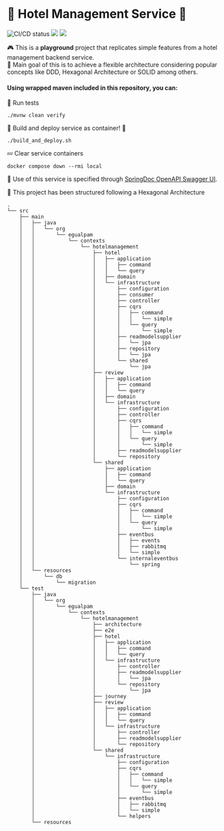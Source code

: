 # 🏨 Hotel Management Service 🏨

![CI/CD status](https://github.com/erickgualpa/hotel-management-service/actions/workflows/maven.yml/badge.svg)
[![](https://img.shields.io/badge/Spring%20Boot%20Version-3.4.1-blue)](/pom.xml)
[![](https://img.shields.io/badge/Java%20Version-21-blue)](/pom.xml)

🎮 This is a **playground** project that replicates simple features from a hotel management backend service.
<br>
🤔 Main goal of this is to achieve a flexible architecture considering popular concepts like DDD, Hexagonal Architecture
or
SOLID among others.

#### Using wrapped maven included in this repository, you can:

🧪 Run tests
<br>

```shell script
./mvnw clean verify
```

🚀 Build and deploy service as container! 🐳
<br>

```shell script
./build_and_deploy.sh
```

💤 Clear service containers

```shell script
docker compose down --rmi local
```

🔹 Use of this service is specified through [SpringDoc OpenAPI Swagger UI](http://localhost:8080/swagger-ui/index.html).
<br>

📣 This project has been structured following a Hexagonal Architecture

[//]: # (Directory tree below was generated using 'tree -d -I target' command)

```
.
└── src
    ├── main
    │   ├── java
    │   │   └── org
    │   │       └── egualpam
    │   │           └── contexts
    │   │               └── hotelmanagement
    │   │                   ├── hotel
    │   │                   │   ├── application
    │   │                   │   │   ├── command
    │   │                   │   │   └── query
    │   │                   │   ├── domain
    │   │                   │   └── infrastructure
    │   │                   │       ├── configuration
    │   │                   │       ├── consumer
    │   │                   │       ├── controller
    │   │                   │       ├── cqrs
    │   │                   │       │   ├── command
    │   │                   │       │   │   └── simple
    │   │                   │       │   └── query
    │   │                   │       │       └── simple
    │   │                   │       ├── readmodelsupplier
    │   │                   │       │   └── jpa
    │   │                   │       ├── repository
    │   │                   │       │   └── jpa
    │   │                   │       └── shared
    │   │                   │           └── jpa
    │   │                   ├── review
    │   │                   │   ├── application
    │   │                   │   │   ├── command
    │   │                   │   │   └── query
    │   │                   │   ├── domain
    │   │                   │   └── infrastructure
    │   │                   │       ├── configuration
    │   │                   │       ├── controller
    │   │                   │       ├── cqrs
    │   │                   │       │   ├── command
    │   │                   │       │   │   └── simple
    │   │                   │       │   └── query
    │   │                   │       │       └── simple
    │   │                   │       ├── readmodelsupplier
    │   │                   │       └── repository
    │   │                   └── shared
    │   │                       ├── application
    │   │                       │   ├── command
    │   │                       │   └── query
    │   │                       ├── domain
    │   │                       └── infrastructure
    │   │                           ├── configuration
    │   │                           ├── cqrs
    │   │                           │   ├── command
    │   │                           │   │   └── simple
    │   │                           │   └── query
    │   │                           │       └── simple
    │   │                           ├── eventbus
    │   │                           │   ├── events
    │   │                           │   ├── rabbitmq
    │   │                           │   └── simple
    │   │                           └── internaleventbus
    │   │                               └── spring
    │   └── resources
    │       └── db
    │           └── migration
    └── test
        ├── java
        │   └── org
        │       └── egualpam
        │           └── contexts
        │               └── hotelmanagement
        │                   ├── architecture
        │                   ├── e2e
        │                   ├── hotel
        │                   │   ├── application
        │                   │   │   ├── command
        │                   │   │   └── query
        │                   │   └── infrastructure
        │                   │       ├── controller
        │                   │       ├── readmodelsupplier
        │                   │       │   └── jpa
        │                   │       └── repository
        │                   │           └── jpa
        │                   ├── journey
        │                   ├── review
        │                   │   ├── application
        │                   │   │   ├── command
        │                   │   │   └── query
        │                   │   └── infrastructure
        │                   │       ├── controller
        │                   │       ├── readmodelsupplier
        │                   │       └── repository
        │                   └── shared
        │                       └── infrastructure
        │                           ├── configuration
        │                           ├── cqrs
        │                           │   ├── command
        │                           │   │   └── simple
        │                           │   └── query
        │                           │       └── simple
        │                           ├── eventbus
        │                           │   ├── rabbitmq
        │                           │   └── simple
        │                           └── helpers
        └── resources
```
